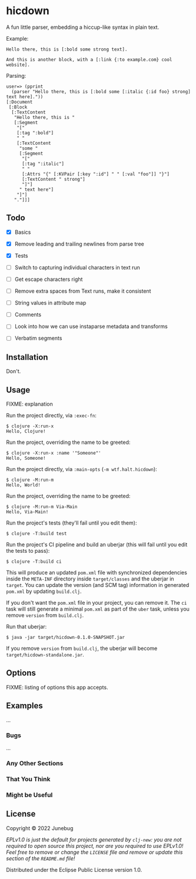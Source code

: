 # hicdown

A fun little parser, embedding a hiccup-like syntax in plain text.

Example:

```
Hello there, this is [:bold some strong text].

And this is another block, with a [:link {:to example.com} cool website].
```

Parsing:

```
user=> (pprint
  (parser "Hello there, this is [:bold some [:italic {:id foo} strong] text here]."))
[:Document
 [:Block
  [:TextContent
   "Hello there, this is "
   [:Segment
    "["
    [:tag ":bold"]
    " "
    [:TextContent
     "some "
     [:Segment
      "["
      [:tag ":italic"]
      " "
      [:Attrs "{" [:KVPair [:key ":id"] " " [:val "foo"]] "}"]
      [:TextContent " strong"]
      "]"]
     " text here"]
    "]"]
   "."]]]
```

## Todo

- [X] Basics
- [x] Remove leading and trailing newlines from parse tree
- [x] Tests
- [ ] Switch to capturing individual characters in text run
- [ ] Get escape characters right
- [ ] Remove extra spaces from Text runs, make it consistent
- [ ] String values in attribute map
- [ ] Comments
- [ ] Look into how we can use instaparse metadata and transforms
- [ ] Verbatim segments


## Installation

Don't. 

## Usage

FIXME: explanation

Run the project directly, via `:exec-fn`:

    $ clojure -X:run-x
    Hello, Clojure!

Run the project, overriding the name to be greeted:

    $ clojure -X:run-x :name '"Someone"'
    Hello, Someone!

Run the project directly, via `:main-opts` (`-m wtf.halt.hicdown`):

    $ clojure -M:run-m
    Hello, World!

Run the project, overriding the name to be greeted:

    $ clojure -M:run-m Via-Main
    Hello, Via-Main!

Run the project's tests (they'll fail until you edit them):

    $ clojure -T:build test

Run the project's CI pipeline and build an uberjar (this will fail until you edit the tests to pass):

    $ clojure -T:build ci

This will produce an updated `pom.xml` file with synchronized dependencies inside the `META-INF`
directory inside `target/classes` and the uberjar in `target`. You can update the version (and SCM tag)
information in generated `pom.xml` by updating `build.clj`.

If you don't want the `pom.xml` file in your project, you can remove it. The `ci` task will
still generate a minimal `pom.xml` as part of the `uber` task, unless you remove `version`
from `build.clj`.

Run that uberjar:

    $ java -jar target/hicdown-0.1.0-SNAPSHOT.jar

If you remove `version` from `build.clj`, the uberjar will become `target/hicdown-standalone.jar`.

## Options

FIXME: listing of options this app accepts.

## Examples

...

### Bugs

...

### Any Other Sections
### That You Think
### Might be Useful

## License

Copyright © 2022 Junebug

_EPLv1.0 is just the default for projects generated by `clj-new`: you are not_
_required to open source this project, nor are you required to use EPLv1.0!_
_Feel free to remove or change the `LICENSE` file and remove or update this_
_section of the `README.md` file!_

Distributed under the Eclipse Public License version 1.0.

